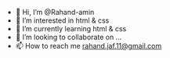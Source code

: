 - 👋 Hi, I’m @Rahand-amin
- 👀 I’m interested in html & css
- 🌱 I’m currently learning html & css
- 💞️ I’m looking to collaborate on ...
- 📫 How to reach me rahand.jaf.11@gmail.com

<!---
Rahand-amin/Rahand-amin is a ✨ special ✨ repository because its `README.md` (this file) appears on your GitHub profile.
You can click the Preview link to take a look at your changes.
--->
